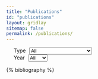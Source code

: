 ```yaml
---
title: "Publications"
id: "publications"
layout: gridlay
sitemap: false
permalink: /publications/
---
```


<style>
.dropdown-filter {
    margin-left: 5px;
}

.filter-row div {
    padding-left: 20px;
}
</style>

<div class="row filter-row">
<div>
<label for="dropdown-type-filter">Type</label>
<select id="dropdown-type-filter" class="form-select dropdown-filter">
<option class="dropdown-item" value="all">All</option>
<option class="dropdown-item" value="book">Book</option>
<option class="dropdown-item" value="inproceedings">Conference Proceedings</option>
<option class="dropdown-item" value="article">Journal</option>
<option class="dropdown-item" value="unpublished">Preprint</option>
<option class="dropdown-item" value="phdthesis">Thesis</option>
<option class="dropdown-item" value="workshop">Workshop</option>
</select>
</div>

<div>
<!-- https://stackoverflow.com/questions/51006763/uncaught-typeerror-cannot-read-property-setattribute-of-undefined-at-object-o -->
<label for="dropdown-year-filter">Year</label>
<select id="dropdown-year-filter" class="form-select dropdown-filter">
<option class="dropdown-item" value="all">All</option>
<option class="dropdown-item" value="2021">2021</option>
<option class="dropdown-item" value="2020">2020</option>
<option class="dropdown-item" value="2019">2019</option>
<option class="dropdown-item" value="2018">2018</option>
<option class="dropdown-item" value="2017">2017</option>
<option class="dropdown-item" value="2016">2016</option>
<option class="dropdown-item" value="2015">2015</option>
<option class="dropdown-item" value="2014">2014</option>
<option class="dropdown-item" value="2013">2013</option>
<option class="dropdown-item" value="2012">2012</option>
<option class="dropdown-item" value="2011">2011</option>
<option class="dropdown-item" value="2010">2010</option>
<option class="dropdown-item" value="2009">2009</option>
<option class="dropdown-item" value="2008">2008</option>
<option class="dropdown-item" value="2007">2007</option>
<option class="dropdown-item" value="2006">2006</option>
<option class="dropdown-item" value="2005">2005</option>
<option class="dropdown-item" value="2004">2004</option>
<option class="dropdown-item" value="2003">2003</option>
<option class="dropdown-item" value="2002">2002</option>
<option class="dropdown-item" value="2001">2001</option>
<option class="dropdown-item" value="2000">2000</option>
<option class="dropdown-item" value="1999">1999</option>
<option class="dropdown-item" value="1998">1998</option>
<option class="dropdown-item" value="1997">1997</option>
<option class="dropdown-item" value="1996">1996</option>
<option class="dropdown-item" value="1992">1992</option>
</select>
</div>
</div>

{% bibliography %}

<script>
$(document).ready(function() {
    $(".bibliography").addClass("list-group list-group-flush");
    $(".bibliography li").addClass("list-group-item");

    $(".dropdown-filter").on("change", function() {
        var year = $("#dropdown-year-filter").val();
        var type = $("#dropdown-type-filter").val();
    
        if (year == 'all' && type == 'all') {
            $(".bib-entry").parent().show();    
        }
        else {
            var classes = ""
            if (year != 'all') {
                classes += ".bib-entry-year-" + year;
            }
            if (type != 'all') {
                classes += ".bib-entry-type-" + type;
            }
            
            $(".bib-entry").parent().hide();
            $(classes).parent().show();
        }
    });
});
</script>


